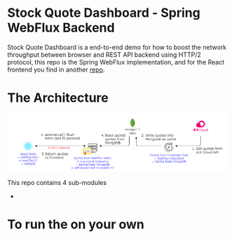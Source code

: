 # Stock Quote Dashboard - Spring WebFlux Backend

Stock Quote Dashboard is a end-to-end demo for how to boost the network throughput between browser and REST API backend using HTTP/2 protocol, this repo is the Spring WebFlux implementation, and for the React frontend you find in another [repo](https://github.com/kwonghung-YIP/stock-dashboard-frontend).

# The Architecture
![architecture](/architecture.png)

This repo contains 4 sub-modules

- 

# To run the on your own
